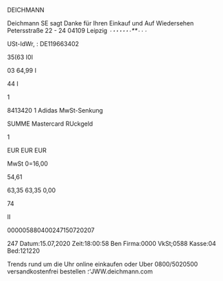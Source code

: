 DEICHMANN

Deichmann SE
sagt Danke für Ihren Einkauf
und Auf Wiedersehen
Petersstraße 22 - 24
04109 Leipzig
٠٠*٠**٠*******٠*٠**٠٠**٠****٠*

USt-IdWr, :  DE119663402

35(63 ا0ا

03 ا
64,99

44  ا

 1

8413420 1
Adidas
MwSt-Senkung

SUMME
Mastercard
RUckgeld

1

EUR
EUR
EUR

MwSt  0=16,00

54,61

63,35
63,35
0,00

74

II

000005880400247150720207

247
Datum:15.07,2020  Zeit:18:00:58  Ben
Firma:0000  VkSt;0588  Kasse:04  Bed:121220

Trends  rund  um  die  Uhr
online  einkaufen
oder  Uber  0800/5020500
versandkostenfrei  bestellen
؛‘JWW.deichmann.com

